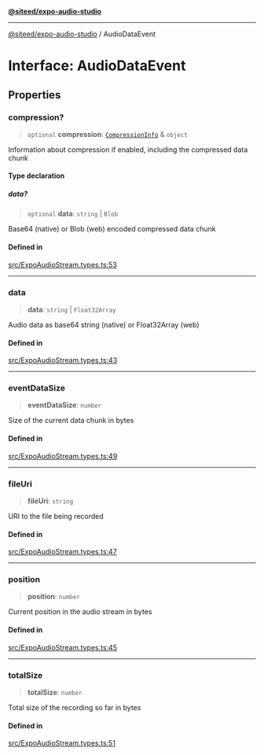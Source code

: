 [**@siteed/expo-audio-studio**](../README.md)

***

[@siteed/expo-audio-studio](../README.md) / AudioDataEvent

# Interface: AudioDataEvent

## Properties

### compression?

> `optional` **compression**: [`CompressionInfo`](CompressionInfo.md) & `object`

Information about compression if enabled, including the compressed data chunk

#### Type declaration

##### data?

> `optional` **data**: `string` \| `Blob`

Base64 (native) or Blob (web) encoded compressed data chunk

#### Defined in

[src/ExpoAudioStream.types.ts:53](https://github.com/deeeed/expo-audio-stream/blob/e63960be99f20b4ceb77356f18afa41197a63203/packages/expo-audio-studio/src/ExpoAudioStream.types.ts#L53)

***

### data

> **data**: `string` \| `Float32Array`

Audio data as base64 string (native) or Float32Array (web)

#### Defined in

[src/ExpoAudioStream.types.ts:43](https://github.com/deeeed/expo-audio-stream/blob/e63960be99f20b4ceb77356f18afa41197a63203/packages/expo-audio-studio/src/ExpoAudioStream.types.ts#L43)

***

### eventDataSize

> **eventDataSize**: `number`

Size of the current data chunk in bytes

#### Defined in

[src/ExpoAudioStream.types.ts:49](https://github.com/deeeed/expo-audio-stream/blob/e63960be99f20b4ceb77356f18afa41197a63203/packages/expo-audio-studio/src/ExpoAudioStream.types.ts#L49)

***

### fileUri

> **fileUri**: `string`

URI to the file being recorded

#### Defined in

[src/ExpoAudioStream.types.ts:47](https://github.com/deeeed/expo-audio-stream/blob/e63960be99f20b4ceb77356f18afa41197a63203/packages/expo-audio-studio/src/ExpoAudioStream.types.ts#L47)

***

### position

> **position**: `number`

Current position in the audio stream in bytes

#### Defined in

[src/ExpoAudioStream.types.ts:45](https://github.com/deeeed/expo-audio-stream/blob/e63960be99f20b4ceb77356f18afa41197a63203/packages/expo-audio-studio/src/ExpoAudioStream.types.ts#L45)

***

### totalSize

> **totalSize**: `number`

Total size of the recording so far in bytes

#### Defined in

[src/ExpoAudioStream.types.ts:51](https://github.com/deeeed/expo-audio-stream/blob/e63960be99f20b4ceb77356f18afa41197a63203/packages/expo-audio-studio/src/ExpoAudioStream.types.ts#L51)
